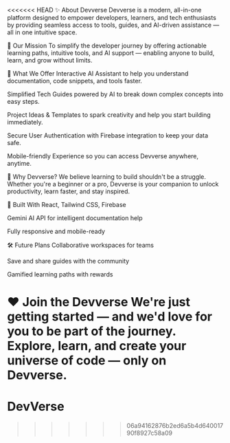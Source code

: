 <<<<<<< HEAD
✨ About Devverse
Devverse is a modern, all-in-one platform designed to empower developers, learners, and tech enthusiasts by providing seamless access to tools, guides, and AI-driven assistance — all in one intuitive space.

🚀 Our Mission
To simplify the developer journey by offering actionable learning paths, intuitive tools, and AI support — enabling anyone to build, learn, and grow without limits.

🧠 What We Offer
Interactive AI Assistant to help you understand documentation, code snippets, and tools faster.

Simplified Tech Guides powered by AI to break down complex concepts into easy steps.

Project Ideas & Templates to spark creativity and help you start building immediately.

Secure User Authentication with Firebase integration to keep your data safe.

Mobile-friendly Experience so you can access Devverse anywhere, anytime.

🔮 Why Devverse?
We believe learning to build shouldn't be a struggle. Whether you're a beginner or a pro, Devverse is your companion to unlock productivity, learn faster, and stay inspired.

🧩 Built With
React, Tailwind CSS, Firebase

Gemini AI API for intelligent documentation help

Fully responsive and mobile-ready

🛠️ Future Plans
Collaborative workspaces for teams

Save and share guides with the community

Gamified learning paths with rewards

❤️ Join the Devverse
We're just getting started — and we'd love for you to be part of the journey. Explore, learn, and create your universe of code — only on Devverse.
=======
# DevVerse
>>>>>>> 06a94162876b2ed6a5b4d64001790f8927c58a09
